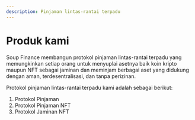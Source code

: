 ```yaml
---
description: Pinjaman lintas-rantai terpadu
---
```


# Produk kami

Soup Finance membangun protokol pinjaman lintas-rantai terpadu yang memungkinkan setiap orang untuk menyuplai asetnya baik koin kripto maupun NFT sebagai jaminan dan meminjam berbagai aset yang didukung dengan aman, terdesentralisasi, dan tanpa perizinan.

Protokol pinjaman lintas-rantai terpadu kami adalah sebagai berikut:

1. Protokol Pinjaman
2. Protokol Pinjaman NFT
3. Protokol Jaminan NFT
